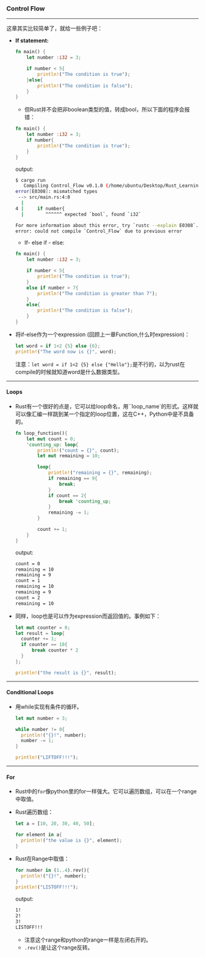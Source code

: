 ### Control Flow

---

这章其实比较简单了，就给一些例子吧：

+ **If statement:**

  ```rust
  fn main() {
      let number :i32 = 3;
  
      if number < 5{
          println!("The condition is true");
      }else{
          println!("The condition is false");
      }
  }
  ```

  + 但Rust并不会把非boolean类型的值，转成bool，所以下面的程序会报错：

  ```rust
  fn main() {
      let number :i32 = 3;
      if number{
          println!("The condition is true");
      }
  }
  ```

  output: 

  ```bash
  $ cargo run
     Compiling Control_Flow v0.1.0 (/home/ubuntu/Desktop/Rust_Learning/3_Common_Programming_Concept/Control_Flow)
  error[E0308]: mismatched types
   --> src/main.rs:4:8
    |
  4 |     if number{
    |        ^^^^^^ expected `bool`, found `i32`
  
  For more information about this error, try `rustc --explain E0308`.
  error: could not compile `Control_Flow` due to previous error
  ```

  + If- else if - else:

  ```rust
  fn main() {
      let number :i32 = 3;
  
      if number < 5{
          println!("The condition is true");
      }
      else if number > 7{
          println!("The condition is greater than 7");
      }
      else{
          println!("The condition is false");
      }
  }
  ```

+ 将if-else作为一个expression (回顾上一章Function,什么时expression)：

  ```rust
  let word = if 1<2 {5} else {6};
  println!("The word now is {}", word);
  ```

  注意：`let word = if 1<2 {5} else {"Hello"};`是不行的，以为rust在compile的时候就知道word是什么数据类型。

---

#### Loops

+ Rust有一个很好的点是，它可以给loop命名，用``loop_name`的形式。这样就可以像汇编一样跳到某一个指定的loop位置，这在C++，Python中是不具备的。

  ```rust
  fn loop_function(){
      let mut count = 0;
      'counting_up: loop{
          println!("count = {}", count);
          let mut remaining = 10;
  
          loop{
              println!("remaining = {}", remaining);
              if remaining == 9{
                  break;
              }
              if count == 2{
                  break 'counting_up;
              }
              remaining -= 1;
          }
  
          count += 1;
      }
  }
  ```

  output:

  ```bash
  count = 0
  remaining = 10
  remaining = 9
  count = 1
  remaining = 10
  remaining = 9
  count = 2
  remaining = 10
  ```

+ 同样，loop也是可以作为expression而返回值的。事例如下：

  ```rust
  let mut counter = 0;
  let result = loop{
  	counter += 1;
  	if counter == 10{
  		break counter * 2
  	}
  };
  
  println!("the result is {}", result);
  ```

---

#### Conditional Loops 

+ 用while实现有条件的循环。

  ```RUST
  let mut number = 3;
  
  while number != 0{
  	println!("{}!", number);
  	number -= 1;
  }
  
  println!("LIFTOFF!!!");
  ```

---

#### For

+ Rust中的`for`像python里的for一样强大。它可以遍历数组，可以在一个range中取值。

+ Rust遍历数组：

  ```rust
  let a = [10, 20, 30, 40, 50];
  
  for element in a{
  	println!("the value is {}", element);
  }
  ```

+ Rust在Range中取值：

  ```rust
  for number in (1..4).rev(){
  	println!("{}!", number);
  }
  println!("LISTOFF!!!");
  ```

  output:

  ```bash
  1!
  2!
  3!
  LISTOFF!!!
  ```

  + 注意这个range和python的range一样是左闭右开的。
  + `.rev()`是让这个range反转。